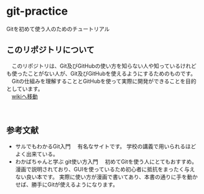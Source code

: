 # git-practice
Gitを初めて使う人のためのチュートリアル

## このリポジトリについて
　このリポジトリは、Git及びGitHubの使い方を知らない人や知っているけれども使ったことがない人が、Git及びGitHubを使えるようにするためのものです。
　Gitの仕組みを理解することとGitHubを使って実際に開発ができることを目的としています。  
　[wikiへ移動](https://github.com/tut-cc/git-practice-2019/wiki)  
<br/>
<br/>
## 参考文献
- サルでもわかるGit入門
　有名なサイトです。
  学校の講義で用いられるほどよく出来ている。
- わかばちゃんと学ぶ git使い方入門
　初めてGitを使う人にとてもおすすめ。
  漫画で説明されており、GUIを使っているため初心者に抵抗をまったく与えない良い本です。
  実際に使い方が漫画で書いてあり、本書の通りに手を動かせば、勝手にGitが使えるようになります。
